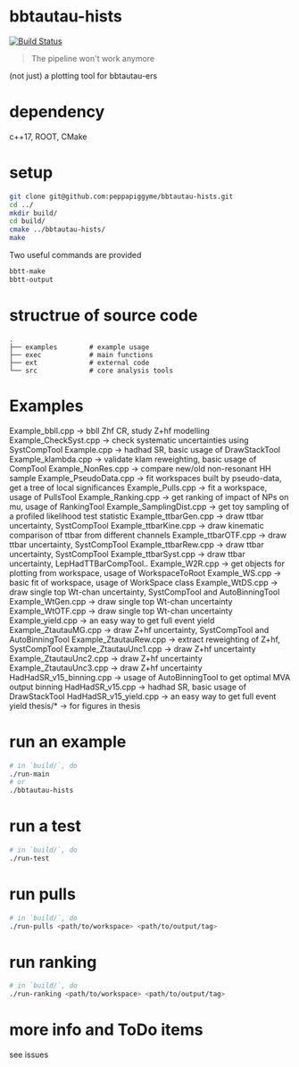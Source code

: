 # bbtautau-hists

[![Build Status](https://travis-ci.com/peppapiggyme/bbtautau-hists.svg?branch=master)](https://travis-ci.com/peppapiggyme/bbtautau-hists)

> The pipeline won't work anymore

(not just) a plotting tool for bbtautau-ers

# dependency
c++17, ROOT, CMake

# setup
```bash
git clone git@github.com:peppapiggyme/bbtautau-hists.git
cd ../
mkdir build/
cd build/
cmake ../bbtautau-hists/
make
```

Two useful commands are provided
```bash
bbtt-make
bbtt-output
```

# structrue of source code
```
.
├── examples        # example usage       
├── exec            # main functions
├── ext             # external code
└── src             # core analysis tools
```

# Examples
Example_bbll.cpp -> bbll Zhf CR, study Z+hf modelling
Example_CheckSyst.cpp -> check systematic uncertainties using SystCompTool
Example.cpp -> hadhad SR, basic usage of DrawStackTool
Example_klambda.cpp -> validate klam reweighting, basic usage of CompTool
Example_NonRes.cpp -> compare new/old non-resonant HH sample
Example_PseudoData.cpp -> fit workspaces built by pseudo-data, get a tree of local significances
Example_Pulls.cpp -> fit a workspace, usage of PullsTool
Example_Ranking.cpp -> get ranking of impact of NPs on mu, usage of RankingTool
Example_SamplingDist.cpp -> get toy sampling of a profiled likelihood test statistic
Example_ttbarGen.cpp -> draw ttbar uncertainty, SystCompTool 
Example_ttbarKine.cpp -> draw kinematic comparison of ttbar from different channels
Example_ttbarOTF.cpp -> draw ttbar uncertainty, SystCompTool
Example_ttbarRew.cpp -> draw ttbar uncertainty, SystCompTool
Example_ttbarSyst.cpp -> draw ttbar uncertainty, LepHadTTBarCompTool..
Example_W2R.cpp -> get objects for plotting from workspace, usage of WorkspaceToRoot 
Example_WS.cpp -> basic fit of workspace, usage of WorkSpace class
Example_WtDS.cpp -> draw single top Wt-chan uncertainty, SystCompTool and AutoBinningTool
Example_WtGen.cpp -> draw single top Wt-chan uncertainty
Example_WtOTF.cpp -> draw single top Wt-chan uncertainty
Example_yield.cpp -> an easy way to get full event yield
Example_ZtautauMG.cpp -> draw Z+hf uncertainty, SystCompTool and AutoBinningTool
Example_ZtautauRew.cpp -> extract reweighting of Z+hf, SystCompTool
Example_ZtautauUnc1.cpp -> draw Z+hf uncertainty
Example_ZtautauUnc2.cpp -> draw Z+hf uncertainty
Example_ZtautauUnc3.cpp -> draw Z+hf uncertainty
HadHadSR_v15_binning.cpp -> usage of AutoBinningTool to get optimal MVA output binning
HadHadSR_v15.cpp -> hadhad SR, basic usage of DrawStackTool
HadHadSR_v15_yield.cpp -> an easy way to get full event yield
thesis/* -> for figures in thesis

# run an example
```bash
# in `build/`, do
./run-main
# or
./bbtautau-hists
```

# run a test
```bash
# in `build/`, do
./run-test
```

# run pulls
```bash
# in `build/`, do
./run-pulls <path/to/workspace> <path/to/output/tag>
```

# run ranking
```bash
# in `build/`, do
./run-ranking <path/to/workspace> <path/to/output/tag>
```

# more info and ToDo items
see issues
